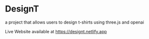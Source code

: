 # DesignT
a project that allows users to design t-shirts using three.js and openai

Live Website available at https://designt.netlify.app
